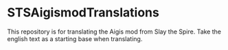 # STSAigismodTranslations
This repository is for translating the Aigis mod from Slay the Spire.
Take the english text as a starting base when translating.
